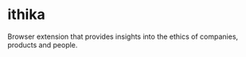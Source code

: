 # ithika
Browser extension that provides insights into the ethics of companies, products and people.
